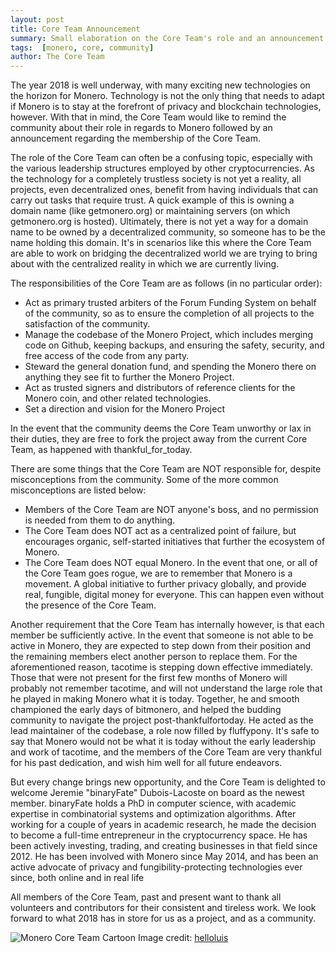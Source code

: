 ```yaml
---
layout: post
title: Core Team Announcement
summary: Small elaboration on the Core Team's role and an announcement on its membership
tags:  [monero, core, community]
author: The Core Team
---
```


The year 2018 is well underway, with many exciting new technologies on the horizon for Monero. Technology is not the only thing that needs to adapt if Monero is to stay at the forefront of privacy and blockchain technologies, however. With that in mind, the Core Team would like to remind the community about their role in regards to Monero followed by an announcement regarding the membership of the Core Team. 

The role of the Core Team can often be a confusing topic, especially with the various leadership structures employed by other cryptocurrencies. As the technology for a completely trustless society is not yet a reality, all projects, even decentralized ones, benefit from having individuals that can carry out tasks that require trust. A quick example of this is owning a domain name (like getmonero.org) or maintaining servers (on which getmonero.org is hosted). Ultimately, there is not yet a way for a domain name to be owned by a decentralized community, so someone has to be the name holding this domain. It's in scenarios like this where the Core Team are able to work on bridging the decentralized world we are trying to bring about with the centralized reality in which we are currently living.

The responsibilities of the Core Team are as follows (in no particular order):
- Act as primary trusted arbiters of the Forum Funding System on behalf of the community, so as to ensure the completion of all projects to the satisfaction of the community.
- Manage the codebase of the Monero Project, which includes merging code on Github, keeping backups, and ensuring the safety, security, and free access of the code from any party.
- Steward the general donation fund, and spending the Monero there on anything they see fit to further the Monero Project.
- Act as trusted signers and distributors of reference clients for the Monero coin, and other related technologies.
- Set a direction and vision for the Monero Project
    
In the event that the community deems the Core Team unworthy or lax in their duties, they are free to fork the project away from the current Core Team, as happened with thankful_for_today.

There are some things that the Core Team are NOT responsible for, despite misconceptions from the community. Some of the more common misconceptions are listed below:
- Members of the Core Team are NOT anyone's boss, and no permission is needed from them to do anything.
- The Core Team does NOT act as a centralized point of failure, but encourages organic, self-started initiatives that further the ecosystem of Monero.
- The Core Team does NOT equal Monero. In the event that one, or all of the Core Team goes rogue, we are to remember that Monero is a movement. A global initiative to further privacy globally, and provide real, fungible, digital money for everyone. This can happen even without the presence of the Core Team.
    
Another requirement that the Core Team has internally however, is that each member be sufficiently active. In the event that someone is not able to be active in Monero, they are expected to step down from their position and the remaining members elect another person to replace them. For the aforementioned reason, tacotime is stepping down effective immediately. Those that were not present for the first few months of Monero will probably not remember tacotime, and will not understand the large role that he played in making Monero what it is today. Together, he and smooth championed the early days of bitmonero, and helped the budding community to navigate the project post-thankfulfortoday. He acted as the lead maintainer of the codebase, a role now filled by fluffypony. It's safe to say that Monero would not be what it is today without the early leadership and work of tacotime, and the members of the Core Team are very thankful for his past dedication, and wish him well for all future endeavors.

But every change brings new opportunity, and the Core Team is delighted to welcome Jeremie "binaryFate" Dubois-Lacoste on board as the newest member. binaryFate holds a PhD in computer science, with academic expertise in combinatorial systems and optimization algorithms. After working for a couple of years in academic research, he made the decision to become a full-time entrepreneur in the cryptocurrency space. He has been actively investing, trading, and creating businesses in that field since 2012. He has been involved with Monero since May 2014, and has been an active advocate of privacy and fungibility-protecting technologies ever since, both online and in real life

All members of the Core Team, past and present want to thank all volunteers and contributors for their consistent and tireless work. We look forward to what 2018 has in store for us as a project, and as a community.

![Monero Core Team Cartoon](/img/monero-core.jpg)
Image credit: [helloluis](https://cryptopop.net/)
